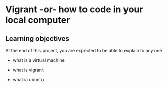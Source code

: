# Vigrant -or- how to code in your local computer

## Learning objectives

At the end of this project, you are expected to be able to explain to any one

* what is a virtual machine

* what is vigrant

* what ia ubuntu
